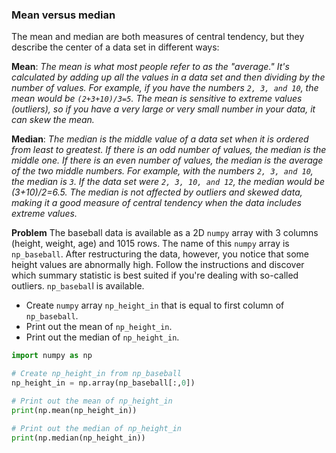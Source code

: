 ### Mean versus median
The mean and median are both measures of central tendency, but they describe the center of a data set in different ways:

**Mean**: *The mean is what most people refer to as the "average." It's calculated by adding up all the values in a data set and then dividing by the number of values. For example, if you have the numbers `2, 3, and 10`, the mean would be `(2+3+10)/3=5`. The mean is sensitive to extreme values (outliers), so if you have a very large or very small number in your data, it can skew the mean.*

**Median**: *The median is the middle value of a data set when it is ordered from least to greatest. If there is an odd number of values, the median is the middle one. If there is an even number of values, the median is the average of the two middle numbers. For example, with the numbers `2, 3, and 10`, the median is `3`. If the data set were `2, 3, 10, and 12`, the median would be (3+10)/2=6.5. The median is not affected by outliers and skewed data, making it a good measure of central tendency when the data includes extreme values.*

**Problem**
The baseball data is available as a 2D `numpy` array with 3 columns (height, weight, age) and 1015 rows. The name of this `numpy` array is `np_baseball`. After restructuring the data, however, you notice that some height values are abnormally high. Follow the instructions and discover which summary statistic is best suited if you're dealing with so-called outliers. `np_basebal`l is available.
- Create `numpy` array `np_height_in` that is equal to first column of `np_baseball`.
- Print out the mean of `np_height_in`.
- Print out the median of `np_height_in`.
```python
import numpy as np

# Create np_height_in from np_baseball
np_height_in = np.array(np_baseball[:,0])

# Print out the mean of np_height_in
print(np.mean(np_height_in))

# Print out the median of np_height_in
print(np.median(np_height_in))
```

